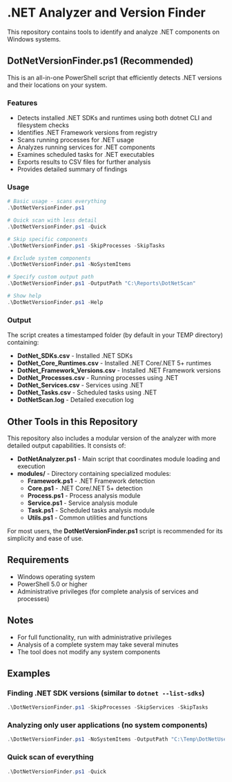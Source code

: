# .NET Analyzer and Version Finder

This repository contains tools to identify and analyze .NET components on Windows systems.

## DotNetVersionFinder.ps1 (Recommended)

This is an all-in-one PowerShell script that efficiently detects .NET versions and their locations on your system.

### Features

- Detects installed .NET SDKs and runtimes using both dotnet CLI and filesystem checks
- Identifies .NET Framework versions from registry
- Scans running processes for .NET usage
- Analyzes running services for .NET components
- Examines scheduled tasks for .NET executables
- Exports results to CSV files for further analysis
- Provides detailed summary of findings

### Usage

```powershell
# Basic usage - scans everything
.\DotNetVersionFinder.ps1

# Quick scan with less detail
.\DotNetVersionFinder.ps1 -Quick

# Skip specific components
.\DotNetVersionFinder.ps1 -SkipProcesses -SkipTasks

# Exclude system components
.\DotNetVersionFinder.ps1 -NoSystemItems

# Specify custom output path
.\DotNetVersionFinder.ps1 -OutputPath "C:\Reports\DotNetScan"

# Show help
.\DotNetVersionFinder.ps1 -Help
```

### Output

The script creates a timestamped folder (by default in your TEMP directory) containing:

- **DotNet_SDKs.csv** - Installed .NET SDKs
- **DotNet_Core_Runtimes.csv** - Installed .NET Core/.NET 5+ runtimes
- **DotNet_Framework_Versions.csv** - Installed .NET Framework versions
- **DotNet_Processes.csv** - Running processes using .NET
- **DotNet_Services.csv** - Services using .NET
- **DotNet_Tasks.csv** - Scheduled tasks using .NET
- **DotNetScan.log** - Detailed execution log

## Other Tools in this Repository

This repository also includes a modular version of the analyzer with more detailed output capabilities. It consists of:

- **DotNetAnalyzer.ps1** - Main script that coordinates module loading and execution
- **modules/** - Directory containing specialized modules:
  - **Framework.ps1** - .NET Framework detection
  - **Core.ps1** - .NET Core/.NET 5+ detection
  - **Process.ps1** - Process analysis module
  - **Service.ps1** - Service analysis module
  - **Task.ps1** - Scheduled tasks analysis module
  - **Utils.ps1** - Common utilities and functions

For most users, the **DotNetVersionFinder.ps1** script is recommended for its simplicity and ease of use.

## Requirements

- Windows operating system
- PowerShell 5.0 or higher
- Administrative privileges (for complete analysis of services and processes)

## Notes

- For full functionality, run with administrative privileges
- Analysis of a complete system may take several minutes
- The tool does not modify any system components

## Examples

### Finding .NET SDK versions (similar to `dotnet --list-sdks`)

```powershell
.\DotNetVersionFinder.ps1 -SkipProcesses -SkipServices -SkipTasks
```

### Analyzing only user applications (no system components)

```powershell
.\DotNetVersionFinder.ps1 -NoSystemItems -OutputPath "C:\Temp\DotNetUserApps"
```

### Quick scan of everything

```powershell
.\DotNetVersionFinder.ps1 -Quick
```
